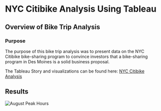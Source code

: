 # NYC Citibike Analysis Using Tableau

## Overview of Bike Trip Analysis

### Purpose
The purpose of this bike trip analysis was to present data on the NYC Citibike bike-sharing program to convince investors that a bike-sharing program in Des Moines is a solid business proposal.

The Tableau Story and visualizations can be found here: [NYC Citibike Analysis](https://public.tableau.com/profile/michael.leggett#!/vizhome/NYCCitibikeAnalysis_16219136477410/NYCCitibikeAnalysis)

## Results

![August Peak Hours](.Resources/august_peak_hours.png)
